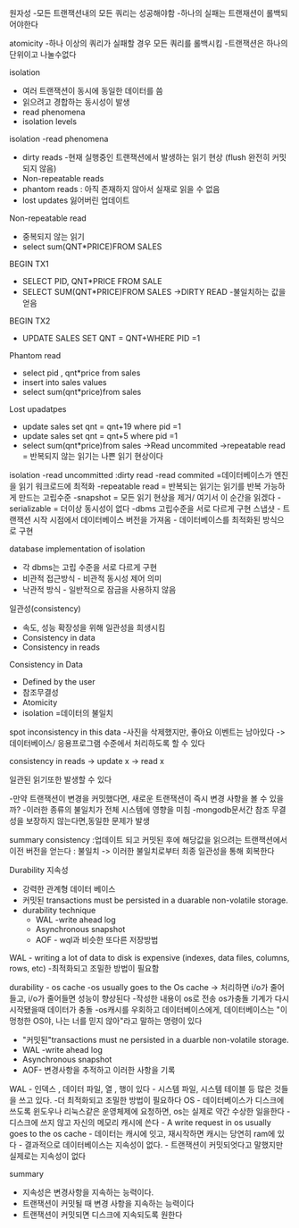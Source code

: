 원자성
-모든 트랜잭션내의 모든 쿼리는 성공해야함
-하나의 실패는 트랜재션이 롤백되어야한다

atomicity 
-하나 이상의 쿼리가 실패할 경우 모든 쿼리를 롤백시킴
-트랜잭션은 하나의 단위이고 나눌수없다

isolation
- 여러 트랜잭션이 동시에 동일한 데이터를 씀
- 읽으려고 경합하는 동시성이 발생
- read phenomena 
- isolation levels

isolation -read phenomena
- dirty reads
-현재 실행중인 트랜잭션에서 발생하는 읽기 현상
(flush 완전히 커밋되지 않음)
- Non-repeatable reads
- phantom reads : 아직 존재하지 않아서 실재로 읽을 수 없음
- lost updates 잃어버린 업데이트



Non-repeatable read
- 중복되지 않는 읽기
- select sum(QNT*PRICE)FROM SALES

BEGIN TX1
- SELECT PID, QNT*PRICE FROM SALE
- SELECT SUM(QNT*PRICE)FROM SALES
->DIRTY READ
-불일치하는 값을 얻음


BEGIN TX2
- UPDATE SALES SET QNT = QNT+WHERE PID =1

Phantom read
- select pid , qnt*price from sales
- insert into sales values
- select sum(qnt*price)from sales

Lost upadatpes
- update sales set qnt = qnt+19 where pid =1
- update sales set qnt = qnt+5 where pid =1
- select sum(qnt*price)from sales
->Read uncommited
->repeatable read = 반복되지 않는 읽기는 나쁜 읽기 현상이다

isolation
-read uncommitted :dirty read
-read commited =데이터베이스가 엔진을 읽기 워크로드에 최적화 
-repeatable read = 반복되는 읽기는 읽기를 반복 가능하게 만드는 고립수준 
-snapshot = 모든 읽기 현상을 제거/ 여기서 이 순간을 읽겠다
-serializable = 더이상 동시성이 없다 
-dbms 고립수준을 서로 다르게 구현 
스냅샷 - 트랜잭션 시작 시점에서 데이터베이스 버전을 가져옴
		- 데이터베이스를 최적화된 방식으로 구현


database implementation of isolation
- 각 dbms는 고립 수준을 서로 다르게 구현
- 비관적 접근방식 - 비관적 동시성 제어 의미
- 낙관적 방식 - 일반적으로 잠금을 사용하지 않음

일관성(consistency)
- 속도, 성능 확장성을 위해 일관성을 희생시킴
- Consistency in data 
- Consistency in reads 

Consistency in Data
- Defined by the user
- 참조무결성
- Atomicity
- isolation =데이터의 불일치


spot inconsistency in this data 
-사진을 삭제했지만, 좋아요 이벤트는 남아있다
->데이터베이스/ 응용프로그램 수준에서 처리하도록 할 수 있다

consistency in reads 
-> update x 
-> read x

일관된 읽기또한 발생할 수 있다

-만약 트랜잭션이 변경을 커밋했다면, 
새로운 트랜잭션이 즉시 변경 사항을 볼 수 있을까?
-이러한 종류의 불일치가 전체 시스템에 영향을 미침
-mongodb문서간 참조 무결성을 보장하지 않는다면,동일한 문제가 발생

summary consistency :업데이트 되고 커밋된 후에 해당값을 읽으려는 트랜잭션에서 이전 버전을 얻는다 : 불일치 -> 이러한 불일치로부터 최종 일관성을 통해 회복한다

Durability
지속성
- 강력한 관계형 데이터 베이스
- 커밋된 transactions must be persisted in a duarable non-volatile storage.
- durability technique
	- WAL -write ahead log
	- Asynchronous snapshot
	- AOF - wql과 비슷한 또다른 저장방법


WAL - writing a lot of data to disk is expensive (indexes, data files, columns, rows, etc)
-최적화되고 조밀한 방법이 필요함

durability - os cache 
-os usually goes to the Os cache
-> 처리하면  i/o가 줄어들고, i/o가 줄어들면 성능이 향상된다
-작성한 내용이 os로 전송 os가충돌 기계가 다시시작됐을때 데이터가 충돌
-os캐시를 우회하고 데이터베이스에게, 
데이터베이스는 "이 멍청한 OS야, 나는 너를 믿지 않아"라고 말하는 명령이 있다

- "커밋된"transactions must ne persisted in a duarble non-volatile storage.
- WAL -write ahead log
- Asynchronous snapshot
- AOF- 변경사항을 추적하고 이러한 사항을 기록

WAL 
	- 인덱스 , 데이터 파일, 열 , 행이 있다
	- 시스템 파일, 시스템 테이블 등 많은 것들을 쓰고 있다.
	-더 최적화되고 조밀한 방법이 필요하다
OS
	- 데이터베이스가 디스크에 쓰도록 윈도우나 리눅스같은 운영체제에 요청하면, os는 실제로 약간 수상한 일을한다
	- 디스크에 쓰지 않고 자신의 메모리 캐시에 쓴다
	- A write request in os usually goes to the os cache
	- 데이터는 캐시에 잇고, 재시작하면 캐시는 당연히 ram에 있다
	- 결과적으로 데이터베이스는 지속성이 없다.
	- 트랜잭션이 커밋되엇다고 말했지만 실제로는 지속성이 없다

summary
- 지속성은 변경사항을 지속하는 능력이다.
- 트랜잭션이 커밋될 때 변경 사항을 지속하는 능력이다
- 트랜잭션이 커밋되면 디스크에 지속되도록 원한다





	

